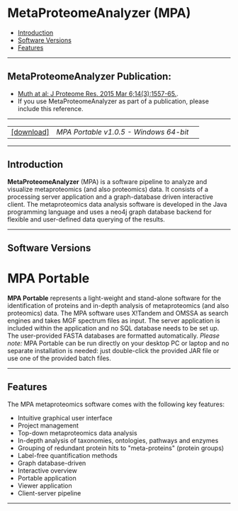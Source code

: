 # MetaProteomeAnalyzer (MPA) #

  * [Introduction](#introduction)
  * [Software Versions](#software-versions)
  * [Features](#features)

---

## MetaProteomeAnalyzer Publication:
  * [Muth at al: J Proteome Res. 2015 Mar 6;14(3):1557-65.](http://www.ncbi.nlm.nih.gov/pubmed/25660940).
  * If you use MetaProteomeAnalyzer as part of a publication, please include this reference.

---

|   |   |   |
| :------------------------- | :--------------- | :--: |
| [[download]](http://svn.mpi-magdeburg.mpg.de/MetaProteomeAnalyzer/Download/mpa-portable-1.0.5.zip) | *MPA Portable v1.0.5 - Windows 64-bit* |

---

## Introduction ##

**MetaProteomeAnalyzer** (MPA) is a software pipeline to analyze and visualize metaproteomics (and also proteomics) data. It consists of a processing server application and a graph-database driven interactive client. 
The metaproteomics data analysis software is developed in the Java programming language and uses a neo4j graph database backend for flexible and user-defined data querying of the results.

---

## Software Versions ##
# MPA Portable #

**MPA Portable** represents a light-weight and stand-alone software for the identification of proteins and in-depth analysis of metaproteomics (and also proteomics) data. The MPA software uses X!Tandem and OMSSA as search engines and takes MGF spectrum files as input. The server application is included within the application and no SQL database needs to be set up. The user-provided FASTA databases are formatted automatically.
*Please note:* MPA Portable can be run directly on your desktop PC or laptop and no separate installation is needed: just double-click the provided JAR file or use one of the provided batch files.

---

## Features ##

The MPA metaproteomics software comes with the following key features:

  * Intuitive graphical user interface
  * Project management
  * Top-down metaproteomics data analysis
  * In-depth analysis of taxonomies, ontologies, pathways and enzymes
  * Grouping of redundant protein hits to "meta-proteins" (protein groups)
  * Label-free quantification methods
  * Graph database-driven
  * Interactive overview 
  * Portable application 
  * Viewer application 
  * Client-server pipeline

---
